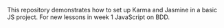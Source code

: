 This repository demonstrates how to set up Karma and Jasmine in a basic JS project. For new lessons in week 1 JavaScript on BDD.
